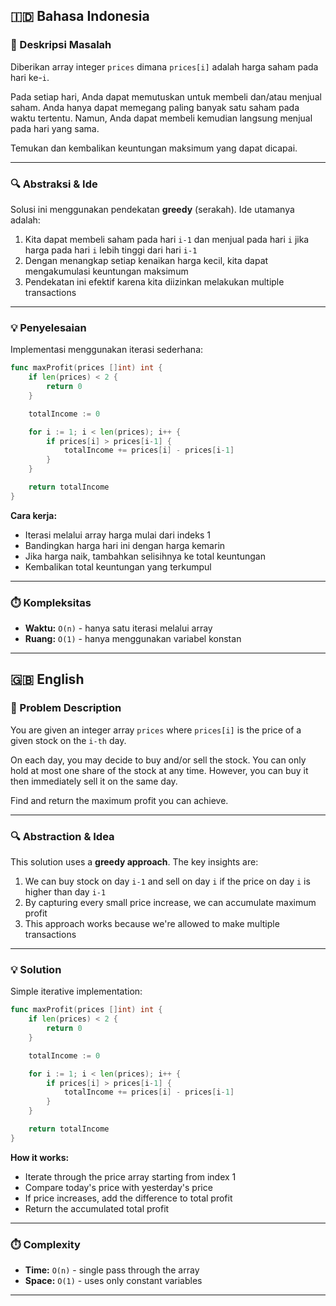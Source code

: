 ## 🇮🇩 Bahasa Indonesia

### 📌 Deskripsi Masalah

Diberikan array integer `prices` dimana `prices[i]` adalah harga saham pada hari ke-`i`.

Pada setiap hari, Anda dapat memutuskan untuk membeli dan/atau menjual saham. Anda hanya dapat memegang paling banyak satu saham pada waktu tertentu. Namun, Anda dapat membeli kemudian langsung menjual pada hari yang sama.

Temukan dan kembalikan keuntungan maksimum yang dapat dicapai.

---

### 🔍 Abstraksi & Ide

Solusi ini menggunakan pendekatan **greedy** (serakah). Ide utamanya adalah:

1. Kita dapat membeli saham pada hari `i-1` dan menjual pada hari `i` jika harga pada hari `i` lebih tinggi dari hari `i-1`
2. Dengan menangkap setiap kenaikan harga kecil, kita dapat mengakumulasi keuntungan maksimum
3. Pendekatan ini efektif karena kita diizinkan melakukan multiple transactions

---

### 💡 Penyelesaian

Implementasi menggunakan iterasi sederhana:

```go
func maxProfit(prices []int) int {
    if len(prices) < 2 {
        return 0
    }

    totalIncome := 0

    for i := 1; i < len(prices); i++ {
        if prices[i] > prices[i-1] {
            totalIncome += prices[i] - prices[i-1]
        }
    }

    return totalIncome
}
```

**Cara kerja:**
- Iterasi melalui array harga mulai dari indeks 1
- Bandingkan harga hari ini dengan harga kemarin
- Jika harga naik, tambahkan selisihnya ke total keuntungan
- Kembalikan total keuntungan yang terkumpul

---

### ⏱️ Kompleksitas

* **Waktu:** `O(n)` - hanya satu iterasi melalui array
* **Ruang:** `O(1)` - hanya menggunakan variabel konstan

---

## 🇬🇧 English

### 📌 Problem Description

You are given an integer array `prices` where `prices[i]` is the price of a given stock on the `i-th` day.

On each day, you may decide to buy and/or sell the stock. You can only hold at most one share of the stock at any time. However, you can buy it then immediately sell it on the same day.

Find and return the maximum profit you can achieve.

---

### 🔍 Abstraction & Idea

This solution uses a **greedy approach**. The key insights are:

1. We can buy stock on day `i-1` and sell on day `i` if the price on day `i` is higher than day `i-1`
2. By capturing every small price increase, we can accumulate maximum profit
3. This approach works because we're allowed to make multiple transactions

---

### 💡 Solution

Simple iterative implementation:

```go
func maxProfit(prices []int) int {
    if len(prices) < 2 {
        return 0
    }

    totalIncome := 0

    for i := 1; i < len(prices); i++ {
        if prices[i] > prices[i-1] {
            totalIncome += prices[i] - prices[i-1]
        }
    }

    return totalIncome
}
```

**How it works:**
- Iterate through the price array starting from index 1
- Compare today's price with yesterday's price
- If price increases, add the difference to total profit
- Return the accumulated total profit

---

### ⏱️ Complexity

* **Time:** `O(n)` - single pass through the array
* **Space:** `O(1)` - uses only constant variables

---